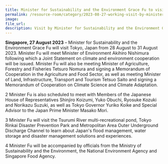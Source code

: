 ```yaml
---  
title: Minister for Sustainability and the Environment Grace Fu to visit Tokyo for Bilateral Visit
permalink: /resource-room/category/2023-08-27-working-visit-by-minister-fu-to tokyo
image:  
file_url:  
description: Visit by Minister for Sustainability and the Environment Grace Fu to Tokyo from 28 to 31 August 2023
---
```


**Singapore, 27 August 2023** – Minister for Sustainability and the Environment Grace Fu will visit Tokyo, Japan from 28 August to 31 August 2023. Minister Fu will meet Minister of Environment Akihiro Nishimura following which a Joint Statement on climate and environment cooperation will be issued. Minister Fu will also be meeting Minister of Agriculture, Forestry and Fisheries Tetsuro Nomura and signing a Memorandum of Cooperation in the Agriculture and Food Sector, as well as meeting Minister of Land, Infrastructure, Transport and Tourism Tetsuo Saito and signing a Memorandum of Cooperation on Climate Science and Climate Adaptation.

2 Minister Fu is also scheduled to meet with Members of the Japanese House of Representatives Shinjiro Koizumi, Yuko Obuchi, Ryosuke Kozuki and Norikazu Suzuki, as well as Tokyo Governor Yuriko Koike and Special Advisor to the Japan Prime Minister Masako Mori.

3 Minister Fu will visit the Tsurumi River multi-recreational pond, Tokyo Rinkai Disaster Prevention Park and Metropolitan Area Outer Underground Discharge Channel to learn about Japan's flood management, water storage and disaster management solutions and experiences.

4 Minister Fu will be accompanied by officials from the Ministry of Sustainability and the Environment, the National Environment Agency and Singapore Food Agency.
